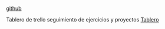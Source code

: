 [github](download.png)

Tablero de trello seguimiento de ejercicios y proyectos 
[Tablero](https://trello.com/b/mFXNWtP4/algoritmos)


